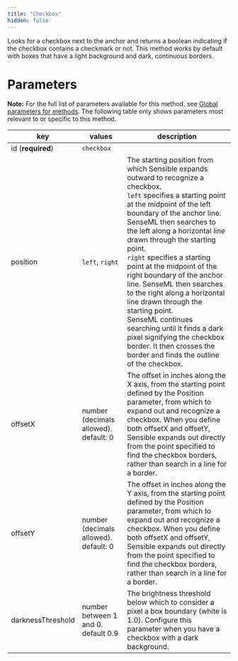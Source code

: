 ```yaml
---
title: "Checkbox"
hidden: false
---
```

Looks for a checkbox next to the anchor and returns a boolean indicating if the checkbox contains a checkmark or not.  This method works by default with boxes that have a light background and dark, continuous borders.  

Parameters
=====

**Note:** For the full list of parameters available for this method, see [Global parameters for methods](doc:method-object#section-global-parameters-for-methods). The following table only shows parameters most relevant to or specific to this method.

| key               | values                                  | description                                                  |
| ----------------- | --------------------------------------- | ------------------------------------------------------------ |
| id (**required**) | `checkbox`                              |                                                              |
| position          | `left`, `right`                         | The starting position from which Sensible expands outward to recognize a checkbox. <br/>  `left`  specifies a starting point at the midpoint of the left boundary of the anchor line. SenseML then searches to the left along a horizontal line drawn through the starting point. <br/> `right`  specifies a starting point at the midpoint of the right boundary of the anchor line. SenseML then searches to the right along a horizontal line drawn through the starting point.<br/> SenseML continues searching until it finds a dark pixel signifying the checkbox border. It then crosses the border and finds the outline of the checkbox. |
| offsetX           | number (decimals allowed). default: 0   | The offset in inches along the X axis, from the starting point defined by the Position parameter, from which to expand out and recognize a checkbox. When you define both offsetX and offsetY, Sensible expands out directly from the point specified to find the checkbox borders, rather than search in a line for a border. |
| offsetY           | number (decimals allowed).   default: 0 | The offset in inches along the Y axis, from the starting point  defined by  the Position parameter, from which to expand out and recognize a checkbox. When you define both offsetX and offsetY, Sensible expands out directly from the point specified to find the checkbox borders, rather than search in a line for a border. |
| darknessThreshold | number between 1 and 0. default 0.9     | The brightness threshold below which to consider a pixel a box boundary (white is 1.0). Configure this parameter when you have a checkbox with a dark background. |
